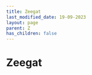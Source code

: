 ```yaml
---
title: Zeegat
last_modified_date: 19-09-2023
layout: page
parent: Z
has_children: false
---
```


Zeegat
======

